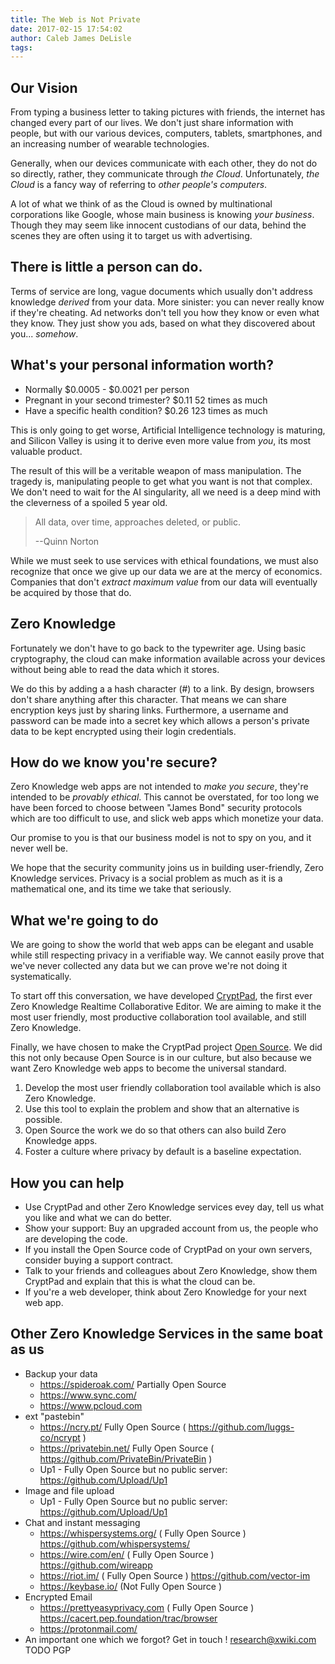 ```yaml
---
title: The Web is Not Private
date: 2017-02-15 17:54:02
author: Caleb James DeLisle
tags:
---
```


## Our Vision

From typing a business letter to taking pictures with friends, the internet has changed every part of our lives.
We don't just share information with people, but with our various devices, computers, tablets, smartphones, and an increasing number of wearable technologies.

Generally, when our devices communicate with each other, they do not do so directly, rather, they communicate through _the Cloud_.
Unfortunately, _the Cloud_ is a fancy way of referring to _other people's computers_.

A lot of what we think of as the Cloud is owned by multinational corporations like Google, whose main business is knowing _your business_.
Though they may seem like innocent custodians of our data, behind the scenes they are often using it to target us with advertising.

## There is little a person can do.

Terms of service are long, vague documents which usually don't address knowledge _derived_ from your data.
More sinister: you can never really know if they're cheating.
Ad networks don't tell you how they know or even what they know.
They just show you ads, based on what they discovered about you... _somehow_.

## What's your personal information worth?

* Normally  $0.0005 - $0.0021 per person
* Pregnant in your second trimester? $0.11 52 times as much
* Have a specific health condition? $0.26 123 times as much

This is only going to get worse, Artificial Intelligence technology is maturing, and Silicon Valley is using it to derive even more value from _you_, its most valuable product.

The result of this will be a veritable weapon of mass manipulation.
The tragedy is, manipulating people to get what you want is not that complex.
We don't need to wait for the AI singularity, all we need is a deep mind with the cleverness of a spoiled 5 year old.

>  All data, over time, approaches deleted, or public.
>
> --Quinn Norton

While we must seek to use services with ethical foundations, we must also recognize that once we give up our data we are at the mercy of economics.
Companies that don't _extract maximum value_ from our data will eventually be acquired by those that do.

## Zero Knowledge

Fortunately we don't have to go back to the typewriter age.
Using basic cryptography, the cloud can make information available across your devices without being able to read the data which it stores.

We do this by adding a a hash character (#) to a link.
By design, browsers don't share anything after this character.
That means we can share encryption keys just by sharing links.
Furthermore, a username and password can be made into a secret key which allows a person's private data to be kept encrypted using their login credentials.

## How do we know you're secure?

Zero Knowledge web apps are not intended to _make you secure_, they're intended to be _provably ethical_.
This cannot be overstated, for too long we have been forced to choose between "James Bond" security protocols which are too difficult to use, and slick web apps which monetize your data.

Our promise to you is that our business model is not to spy on you, and it never well be.

We hope that the security community joins us in building user-friendly, Zero Knowledge services.
Privacy is a social problem as much as it is a mathematical one, and its time we take that seriously.

## What we're going to do

We are going to show the world that web apps can be elegant and usable while still respecting privacy in a verifiable way.
We cannot easily prove that we've never collected any data but we can prove we're not doing it systematically.

To start off this conversation, we have developed [CryptPad](https://cryptpad.fr), the first ever Zero Knowledge Realtime Collaborative Editor.
We are aiming to make it the most user friendly, most productive collaboration tool available, and still Zero Knowledge.

Finally, we have chosen to make the CryptPad project [Open Source](https://github.com/xwiki-labs/cryptpad).
We did this not only because Open Source is in our culture, but also because we want Zero Knowledge web apps to become the universal standard.


1. Develop the most user friendly collaboration tool available which is also Zero Knowledge.
2. Use this tool to explain the problem and show that an alternative is possible.
3. Open Source the work we do so that others can also build Zero Knowledge apps.
4. Foster a culture where privacy by default is a baseline expectation.

## How you can help

* Use CryptPad and other Zero Knowledge services evey day, tell us what you like and what we can do better.
* Show your support: Buy an upgraded account from us, the people who are developing the code.
* If you install the Open Source code of CryptPad on your own servers, consider buying a support contract.
* Talk to your friends and colleagues about Zero Knowledge, show them CryptPad and explain that this is what the cloud can be.
* If you're a web developer, think about Zero Knowledge for your next web app.

## Other Zero Knowledge Services in the same boat as us

* Backup your data
  * https://spideroak.com/  Partially Open Source
  * https://www.sync.com/
  * https://www.pcloud.com
* ext "pastebin"
  * https://ncry.pt/  Fully Open Source ( https://github.com/luggs-co/ncrypt )
  * https://privatebin.net/ Fully Open Source ( https://github.com/PrivateBin/PrivateBin )
  * Up1 - Fully Open Source but no public server:  https://github.com/Upload/Up1
* Image and file upload
  * Up1 - Fully Open Source but no public server:  https://github.com/Upload/Up1
* Chat and instant messaging
  * https://whispersystems.org/ ( Fully Open Source ) https://github.com/whispersystems/
  * https://wire.com/en/ ( Fully Open Source ) https://github.com/wireapp
  * https://riot.im/ ( Fully Open Source ) https://github.com/vector-im
  * https://keybase.io/ (Not Fully Open Source )
* Encrypted Email
  * https://prettyeasyprivacy.com ( Fully Open Source ) https://cacert.pep.foundation/trac/browser
  * https://protonmail.com/
* An important one which we forgot? Get in touch !  research@xwiki.com TODO PGP


